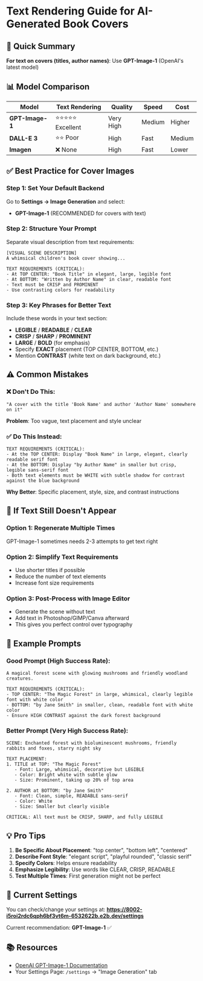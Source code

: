# Text Rendering Guide for AI-Generated Book Covers

## 🎯 Quick Summary

**For text on covers (titles, author names)**: Use **GPT-Image-1** (OpenAI's latest model)

## 📊 Model Comparison

| Model | Text Rendering | Quality | Speed | Cost |
|-------|----------------|---------|-------|------|
| **GPT-Image-1** | ⭐⭐⭐⭐⭐ Excellent | Very High | Medium | Higher |
| **DALL-E 3** | ⭐⭐ Poor | High | Fast | Medium |
| **Imagen** | ❌ None | High | Fast | Lower |

## ✅ Best Practice for Cover Images

### Step 1: Set Your Default Backend
Go to **Settings → Image Generation** and select:
- **GPT-Image-1** (RECOMMENDED for covers with text)

### Step 2: Structure Your Prompt
Separate visual description from text requirements:

```
[VISUAL SCENE DESCRIPTION]
A whimsical children's book cover showing...

TEXT REQUIREMENTS (CRITICAL):
- At TOP CENTER: "Book Title" in elegant, large, legible font
- At BOTTOM: "Written by Author Name" in clear, readable font
- Text must be CRISP and PROMINENT
- Use contrasting colors for readability
```

### Step 3: Key Phrases for Better Text
Include these words in your text section:
- **LEGIBLE** / **READABLE** / **CLEAR**
- **CRISP** / **SHARP** / **PROMINENT**
- **LARGE** / **BOLD** (for emphasis)
- Specify **EXACT** placement (TOP CENTER, BOTTOM, etc.)
- Mention **CONTRAST** (white text on dark background, etc.)

## ⚠️ Common Mistakes

### ❌ Don't Do This:
```
"A cover with the title 'Book Name' and author 'Author Name' somewhere on it"
```
**Problem**: Too vague, text placement and style unclear

### ✅ Do This Instead:
```
TEXT REQUIREMENTS (CRITICAL):
- At the TOP CENTER: Display "Book Name" in large, elegant, clearly readable serif font
- At the BOTTOM: Display "by Author Name" in smaller but crisp, legible sans-serif font
- Both text elements must be WHITE with subtle shadow for contrast against the blue background
```
**Why Better**: Specific placement, style, size, and contrast instructions

## 🔄 If Text Still Doesn't Appear

### Option 1: Regenerate Multiple Times
GPT-Image-1 sometimes needs 2-3 attempts to get text right

### Option 2: Simplify Text Requirements
- Use shorter titles if possible
- Reduce the number of text elements
- Increase font size requirements

### Option 3: Post-Process with Image Editor
- Generate the scene without text
- Add text in Photoshop/GIMP/Canva afterward
- This gives you perfect control over typography

## 🎨 Example Prompts

### Good Prompt (High Success Rate):
```
A magical forest scene with glowing mushrooms and friendly woodland creatures.

TEXT REQUIREMENTS (CRITICAL):
- TOP CENTER: "The Magic Forest" in large, whimsical, clearly legible font with white color
- BOTTOM: "by Jane Smith" in smaller, clean, readable font with white color
- Ensure HIGH CONTRAST against the dark forest background
```

### Better Prompt (Very High Success Rate):
```
SCENE: Enchanted forest with bioluminescent mushrooms, friendly rabbits and foxes, starry night sky

TEXT PLACEMENT:
1. TITLE at TOP: "The Magic Forest"
   - Font: Large, whimsical, decorative but LEGIBLE
   - Color: Bright white with subtle glow
   - Size: Prominent, taking up 20% of top area
   
2. AUTHOR at BOTTOM: "by Jane Smith"
   - Font: Clean, simple, READABLE sans-serif
   - Color: White
   - Size: Smaller but clearly visible

CRITICAL: All text must be CRISP, SHARP, and fully LEGIBLE
```

## 💡 Pro Tips

1. **Be Specific About Placement**: "top center", "bottom left", "centered"
2. **Describe Font Style**: "elegant script", "playful rounded", "classic serif"
3. **Specify Colors**: Helps ensure readability
4. **Emphasize Legibility**: Use words like CLEAR, CRISP, READABLE
5. **Test Multiple Times**: First generation might not be perfect

## 🔧 Current Settings

You can check/change your settings at:
**https://8002-i5roi2rdc6qph6bf3vt6m-6532622b.e2b.dev/settings**

Current recommendation: **GPT-Image-1** ✅

## 📚 Resources

- [OpenAI GPT-Image-1 Documentation](https://platform.openai.com/docs/guides/images)
- Your Settings Page: `/settings` → "Image Generation" tab
